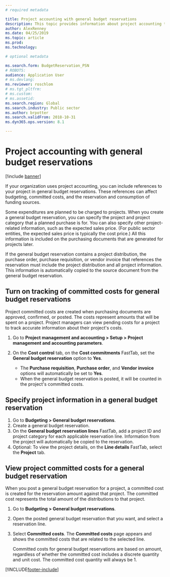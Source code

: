 ```yaml
---
# required metadata

title: Project accounting with general budget reservations
description: This topic provides information about project accounting that uses general budget reservations for Public sector.
author: AlexRenney
ms.date: 04/25/2019
ms.topic: article
ms.prod: 
ms.technology: 

# optional metadata

ms.search.form: BudgetReservation_PSN 
# ROBOTS: 
audience: Application User
# ms.devlang: 
ms.reviewer: roschlom
# ms.tgt_pltfrm: 
# ms.custom: 
# ms.assetid: 
ms.search.region: Global
ms.search.industry: Public sector
ms.author: brpotter
ms.search.validFrom: 2018-10-31
ms.dyn365.ops.version: 8.1

---
```


# Project accounting with general budget reservations

[!include [banner](../includes/banner.md)]

If your organization uses project accounting, you can include references to your project in general budget reservations. These references can affect budgeting, committed costs, and the reservation and consumption of funding sources.

Some expenditures are planned to be charged to projects. When you create a general budget reservation, you can specify the project and project category that a planned purchase is for. You can also specify other project-related information, such as the expected sales price. (For public sector entities, the expected sales price is typically the cost price.) All this information is included on the purchasing documents that are generated for projects later.

If the general budget reservation contains a project distribution, the purchase order, purchase requisition, or vendor invoice that references the reservation must include the project distribution and all project information. This information is automatically copied to the source document from the general budget reservation.

## Turn on tracking of committed costs for general budget reservations

Project committed costs are created when purchasing documents are approved, confirmed, or posted. The costs represent amounts that will be spent on a project. Project managers can view pending costs for a project to track accurate information about their project's costs.

1. Go to **Project management and accounting \> Setup \> Project management and accounting parameters**.
2. On the **Cost control** tab, on the **Cost commitments** FastTab, set the **General budget reservation** option to **Yes**.

    - The **Purchase requisition**, **Purchase order**, and **Vendor invoice** options will automatically be set to **Yes**.
    - When the general budget reservation is posted, it will be counted in the project's committed costs.

## Specify project information in a general budget reservation

1. Go to **Budgeting \> General budget reservations**.
2. Create a general budget reservation.
3. On the **General budget reservation lines** FastTab, add a project ID and project category for each applicable reservation line. Information from the project will automatically be copied to the reservation.
4. Optional: To view the project details, on the **Line details** FastTab, select the **Project** tab.

## View project committed costs for a general budget reservation

When you post a general budget reservation for a project, a committed cost is created for the reservation amount against that project. The committed cost represents the total amount of the distributions to that project.

1. Go to **Budgeting \> General budget reservations**.
2. Open the posted general budget reservation that you want, and select a reservation line.
3. Select **Committed costs**. The **Committed costs** page appears and shows the committed costs that are related to the selected line.

    Committed costs for general budget reservations are based on amount, regardless of whether the committed cost includes a discrete quantity and unit cost. The committed cost quantity will always be 1.


[!INCLUDE[footer-include](../../includes/footer-banner.md)]